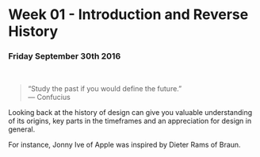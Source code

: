 <h1> Week 01 - Introduction and Reverse History </h1>
<h3>Friday September 30th 2016</h3>

<br>

<blockquote>“Study the past if you would define the future.”<br>
— Confucius</blockquote>

<p>Looking back at the history of design can give you valuable understanding of its origins, key parts in the timeframes and an appreciation for design in general.</p>

<p>For instance, Jonny Ive of Apple was inspired by Dieter Rams of Braun.</p>
